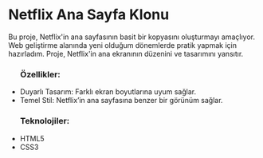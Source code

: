 <h1>Netflix Ana Sayfa Klonu</h1>

<p>Bu proje, Netflix'in ana sayfasının basit bir kopyasını oluşturmayı amaçlıyor. Web geliştirme alanında yeni olduğum dönemlerde pratik yapmak için hazırladım. Proje, Netflix'in ana ekranının düzenini ve tasarımını yansıtır.</p>

<ul>
    <h3>Özellikler:</h3>
    <li>Duyarlı Tasarım: Farklı ekran boyutlarına uyum sağlar.</li>
    <li>Temel Stil: Netflix’in ana sayfasına benzer bir görünüm sağlar.</li>
</ul>

<ul>
    <h3>Teknolojiler:</h3>
    <li>HTML5</li>
    <li>CSS3</li>
</ul>
